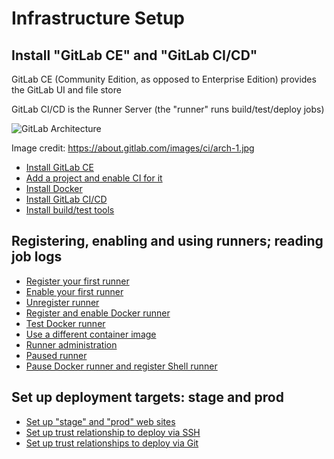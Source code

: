 # Infrastructure Setup

## Install "GitLab CE" and "GitLab CI/CD"

GitLab CE (Community Edition, as opposed to Enterprise Edition) provides the GitLab UI and file store

GitLab CI/CD is the Runner Server (the "runner" runs build/test/deploy jobs)

![GitLab Architecture](https://about.gitlab.com/images/ci/arch-1.jpg)

Image credit: https://about.gitlab.com/images/ci/arch-1.jpg

- [Install GitLab CE](10-installing-gitlab-ce.md)
- [Add a project and enable CI for it](12-setting-up-a-project.md)
- [Install Docker](15-installing-docker.md)
- [Install GitLab CI/CD](20-installing-gitlab-ci.md)
- [Install build/test tools](21-install-build-and-test-tools.md)



## Registering, enabling and using runners; reading job logs
- [Register your first runner](22-registering-our-first-runner.md)
- [Enable your first runner](18-enabling-shell-runner.md)
- [Unregister runner](24-unregistering-runners.md)
- [Register and enable Docker runner](25-register-and-enable-Docker-runner.md)
- [Test Docker runner](26-test-docker-runner.md)
- [Use a different container image](27-change-docker-image.md)
- [Runner administration](80-runners-admin.md)
- [Paused runner](84-paused-runner.md)
- [Pause Docker runner and register Shell runner](86-shell-again.md)

## Set up deployment targets: stage and prod
- [Set up "stage" and "prod" web sites](91-set-up-prod-and-stg-web-sites.md)
- [Set up trust relationship to deploy via SSH](92-deploy-using-ssh.md)
- [Set up trust relationships to deploy via Git](93-deploy-via-git.md)

